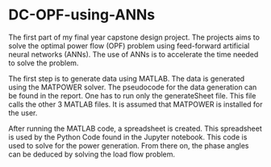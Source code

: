 # DC-OPF-using-ANNs
The first part of my final year capstone design project. The projects aims to solve the optimal power flow (OPF) problem using feed-forward artificial neural networks (ANNs). The use of ANNs is to accelerate the time needed to solve the problem. 

The first step is to generate data using MATLAB. The data is generated using the MATPOWER solver. The pseudocode for the data generation can be found in the report. One has to run only the generateSheet file. This file calls the other 3 MATLAB files. It is assumed that MATPOWER is installed for the user.

After running the MATLAB code, a spreadsheet is created. This spreadsheet is used by the Python Code found in the Jupyter notebook. This code is used to solve for the power generation. From there on, the phase angles can be deduced by solving the load flow problem. 
